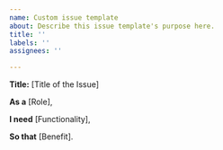 ```yaml
---
name: Custom issue template
about: Describe this issue template's purpose here.
title: ''
labels: ''
assignees: ''

---
```


**Title:** [Title of the Issue]

**As a** [Role],

**I need** [Functionality],

**So that** [Benefit].

